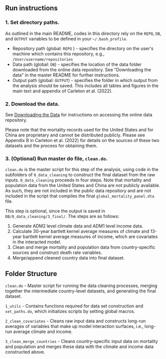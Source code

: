 ## Run instructions

### 1. Set directory paths.
As outlined in the main README, codes in this directory rely on the `REPO`, `DB`, and `OUTPUT` variables to be defined in your `~/.bash_profile`.

- Repository path (global: `REPO` ) - specifies the directory on the user's machine which contains this repository, e.g., `/User/username/repositories`
- Data path (global: `DB`) - specifies the location of the data folder downloaded from the online data repository. See "Downloading the data" in the master README for further instructions. 
- Output path (global: `OUTPUT`) - specifies the folder in which output from the analysis should be saved. This includes all tables and figures in the main text and appendix of Carleton et al. (2022).

### 2. Download the data. 
See [Downloading the Data](https://dataverse.harvard.edu/dataverse/qje) for instructions on accessing the online data repository. 

Please note that the mortality records used for the United States and for China are proprietary and cannot be distributed publicly. Please see Appendix B in Carleton et al. (2022) for details on the sources of these two datasets and the process for obtaining them. 

### 3. (Optional) Run master do file, `clean.do`. 
`clean.do` is the master script for this step of the analysis, using code in the subfolders of `0_data_cleaning` to construct the final dataset from the raw inputs. `0_data_cleaning` proceeds in four steps. Note that mortality and population data from the United States and China are not publicly available. As such, they are not included in the public data repository and are not included in the script that compiles the final `global_mortality_panel.dta` file. 

This step is optional, since the output is saved in `DB/0_data_cleaning/3_final/`. The steps are as follows:

1. Generate ADM2 level climate data and ADM1 level income data.
2. Calculate 30-year bartlett kernel average measures of climate and 13-year bartlett kernel average measures of income, which are covariates in the interacted model.
3. Clean and merge mortality and population data from country-specific sources and construct death rate variables.
4. Merge/append cleaned country data into final dataset.


## Folder Structure

`clean.do` - Master script for running the data cleaning processes, merging together the intermediate country-level datasets, and generating the final dataset.

`1_utils` - Contains functions required for data set construction and `set_paths.do`, which initializes scripts by setting global macros.

`2_clean_covariates` - Cleans raw input data and constructs long-run averages of variables that make up model interaction surfaces, i.e., long-run average climate and income.

`3_clean_merge_countries` - Cleans country-specific input data on mortality and population and merges these data with the climate and income data constructed above.
